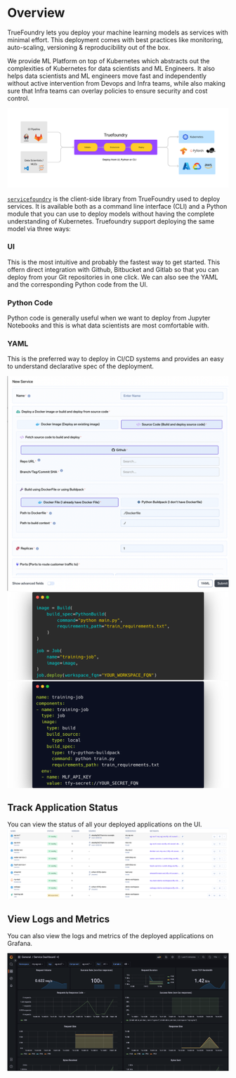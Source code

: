 # Overview

TrueFoundry lets you deploy your machine learning models as services with minimal effort. This deployment comes with best practices like monitoring, auto-scaling, versioning & reproducibility out of the box.

We provide ML Platform on top of Kubernetes which abstracts out the complexities of Kubernetes for data scientists and ML Engineers. It also helps data scientists and ML engineers move fast and independently without active intervention from Devops and Infra teams, while also making sure that Infra teams can overlay policies to ensure security and cost control. 

![Deployment Overview](../assets/deploy_overview.png)


[`servicefoundry`](https://pypi.org/project/servicefoundry/) is the client-side library from TrueFoundry used to deploy services. It is available both as a command line interface (CLI) and a Python module that you can use to deploy models without having the complete understanding of Kubernetes. Truefoundry support deploying the same model via three ways:

### UI 
This is the most intuitive and probably the fastest way to get started. This offern direct integration with Github, Bitbucket and Gitlab so that you can deploy from your Git repositories in one click. We can also see the YAML and the corresponding Python code from the UI. 


### Python Code
Python code is generally useful when we want to deploy from Jupyter Notebooks and this is what data scientists are most comfortable with. 


### YAML
This is the preferred way to deploy in CI/CD systems and provides an easy to understand declarative spec of the deployment. 


![Deploy from UI](../assets/overview-ui.png) ![Deploy with Python Code](../assets/overview-code.png) ![Deploy with YAML](../assets/overview-yaml.png)

## Track Application Status

You can view the status of all your deployed applications on the UI.
![Status of applications](../assets/overview-status-ui.png)

## View Logs and Metrics

You can also view the logs and metrics of the deployed applications on Grafana. 

![Monitoring](../assets/monitor-service.png)